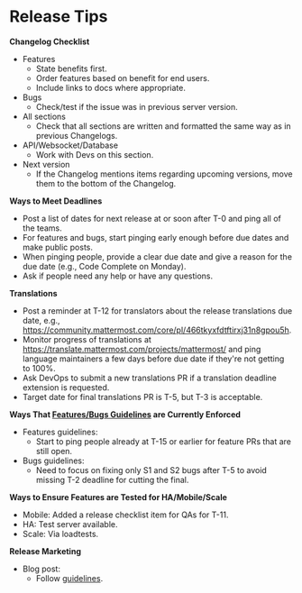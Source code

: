 # Release Tips

**Changelog Checklist**
 
 - Features
   - State benefits first.
   - Order features based on benefit for end users.
   - Include links to docs where appropriate.
 - Bugs
   - Check/test if the issue was in previous server version.
 - All sections
   - Check that all sections are written and formatted the same way as in previous Changelogs.
 - API/Websocket/Database
   - Work with Devs on this section.
 - Next version
   - If the Changelog mentions items regarding upcoming versions, move them to the bottom of the Changelog.
   
**Ways to Meet Deadlines**

 - Post a list of dates for next release at or soon after T-0 and ping all of the teams.
 - For features and bugs, start pinging early enough before due dates and make public posts.
 - When pinging people, provide a clear due date and give a reason for the due date (e.g., Code Complete on Monday).
 - Ask if people need any help or have any questions.
 
**Translations**

 - Post a reminder at T-12 for translators about the release translations due date, e.g., https://community.mattermost.com/core/pl/466tkyxfdtftirxj31n8gpou5h.
 - Monitor progress of translations at https://translate.mattermost.com/projects/mattermost/ and ping language maintainers a few days before due date if they're not getting to 100%.
 - Ask DevOps to submit a new translations PR if a translation deadline extension is requested.
 - Target date for final translations PR is T-5, but T-3 is acceptable.

**Ways That [Features/Bugs Guidelines](https://docs.google.com/document/d/1QxB_A1qkEJBKAvQpRa7JiSQLZhwg6HAEajNRNa7ldGg/edit) are Currently Enforced**

 - Features guidelines:
    - Start to ping people already at T-15 or earlier for feature PRs that are still open.
 - Bugs guidelines:
   - Need to focus on fixing only S1 and S2 bugs after T-5 to avoid missing T-2 deadline for cutting the final.
   
**Ways to Ensure Features are Tested for HA/Mobile/Scale**

 - Mobile: Added a release checklist item for QAs for T-11.
 - HA: Test server available.
 - Scale: Via loadtests.

**Release Marketing**

 - Blog post:
    - Follow [guidelines](https://handbook.mattermost.com/operations/messaging-and-math/how-to-guides-for-m-and-m/how-to-create-release-announcements).
